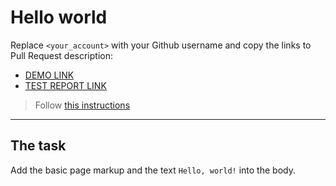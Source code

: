 # Hello world
Replace `<your_account>` with your Github username and copy the links to Pull Request description:
- [DEMO LINK](https://sasha-kornieiev.github.io/layout_hello-world/)
- [TEST REPORT LINK](https://sasha-kornieiev.github.io/layout_hello-world/report/html_report/)

> Follow [this instructions](https://mate-academy.github.io/layout_task-guideline/#how-to-solve-the-layout-tasks-on-github)
___

## The task 
Add the basic page markup and the text `Hello, world!` into the body.
